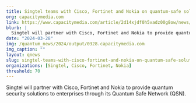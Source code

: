 ```yaml
---
title: Singtel teams with Cisco, Fortinet and Nokia on quantum-safe solutions
org: capacitymedia.com
link: https://www.capacitymedia.com/article/2d14xjdf0h5vadz00g8ow/news/singtel-teams-with-cisco-fortinet-and-nokia-on-quantum-safe-solutions
blurb: |
  Singtel will partner with Cisco, Fortinet and Nokia to provide quantum security solutions to enterprises through its Quantum Safe Network (QSN).
date: "2024-03-28"
img: /quantum_news/2024/output/0328.capacitymedia.com
img_caption: ""
layout: qnews
slug: singtel-teams-with-cisco-fortinet-and-nokia-on-quantum-safe-solutions
organizations: [Singtel, Cisco, Fortinet, Nokia]
threshold: 70
---
```


Singtel will partner with Cisco, Fortinet and Nokia to provide quantum security solutions to enterprises through its Quantum Safe Network (QSN).

